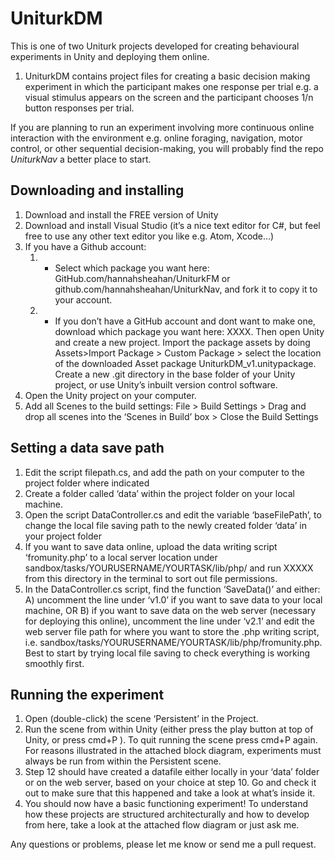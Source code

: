 # UniturkDM
This is one of two Uniturk projects developed for creating behavioural experiments in Unity and deploying them online.

1. UniturkDM contains project files for creating a basic decision making experiment in which the participant makes one response per trial
e.g. a visual stimulus appears on the screen and the participant chooses 1/n button responses per trial.

If you are planning to run an experiment involving more continuous online interaction with the environment 
e.g. online foraging, navigation, motor control, or other sequential decision-making, you will probably find the repo _UniturkNav_ a better place to start.


## Downloading and installing
1. Download and install the FREE version of Unity
2. Download and install Visual Studio (it’s a nice text editor for C#, but feel free to use any other text editor you like e.g. Atom, Xcode…)
3. If you have a Github account:  
    1. -    Select which package you want here: GitHub.com/hannahsheahan/UniturkFM    or github.com/hannahsheahan/UniturkNav, and fork it to copy it to your account. 
    2. -    If you don’t have a GitHub account and dont want to make one, download which package you want here:  XXXX. Then open Unity and create a new project. Import the package assets by doing  Assets>Import Package > Custom Package >   select the location of the downloaded Asset package UniturkDM_v1.unitypackage. Create a new .git directory in the base folder of your Unity project, or use Unity’s inbuilt version control software.
4. Open the Unity project on your computer. 
5. Add all Scenes to the build settings:   File > Build Settings > Drag and drop all scenes into the ‘Scenes in Build’ box > Close the Build Settings

## Setting a data save path
1. Edit the script filepath.cs, and add the path on your computer to the project folder where indicated
2. Create a folder called ‘data’ within the project folder on your local machine. 
3. Open the script DataController.cs and edit the variable ‘baseFilePath’,  to change the local file saving path to the newly created folder ‘data’ in your project folder
4. If you want to save data online, upload the data writing script ‘fromunity.php’ to a local server location under sandbox/tasks/YOURUSERNAME/YOURTASK/lib/php/ and run XXXXX from this directory in the terminal to sort out file permissions.
5. In the DataController.cs script, find the function ‘SaveData()’ and either: A) uncomment the line under ‘v1.0’ if you want to save data to your local machine, OR  B) if you want to save data on the web server (necessary for deploying this online),  uncomment the line under ‘v2.1’ and edit the web server file path for where you want to store the .php writing script, i.e. sandbox/tasks/YOURUSERNAME/YOURTASK/lib/php/fromunity.php. Best to start by trying local file saving to check everything is working smoothly first.

## Running the experiment
1. Open (double-click) the scene ‘Persistent’ in the Project. 
2. Run the scene from within Unity (either press the play button at top of Unity, or press cmd+P ). To quit running the scene press cmd+P again. For reasons illustrated in the attached block diagram, experiments must always be run from within the Persistent scene.
3. Step 12 should have created a datafile either locally in your ‘data’ folder or on the web server, based on your choice at step 10. Go and check it out to make sure that this happened and take a look at what’s inside it.
4. You should now have a basic functioning experiment! To understand how these projects are structured architecturally and how to develop from here, take a look at the attached flow diagram or just ask me.

Any questions or problems, please let me know or send me a pull request.
